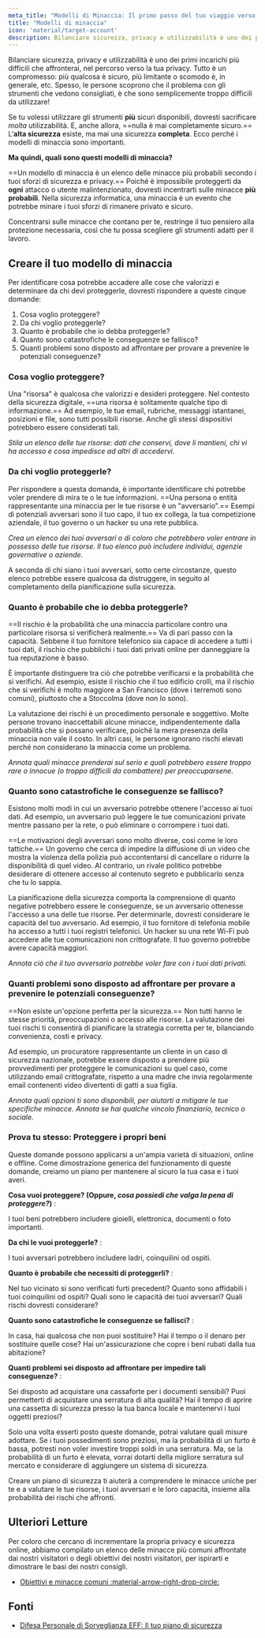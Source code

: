 ```yaml
---
meta_title: "Modelli di Minaccia: Il primo passo del tuo viaggio verso la privacy - Privacy Guides"
title: "Modelli di minaccia"
icon: 'material/target-account'
description: Bilanciare sicurezza, privacy e utilizzabilità è uno dei primi incarichi più difficili che affronterai, nel percorso verso la tua privacy.
---
```


Bilanciare sicurezza, privacy e utilizzabilità è uno dei primi incarichi più difficili che affronterai, nel percorso verso la tua privacy. Tutto è un compromesso: più qualcosa è sicuro, più limitante o scomodo è, in generale, etc. Spesso, le persone scoprono che il problema con gli strumenti che vedono consigliati, è che sono semplicemente troppo difficili da utilizzare!

Se tu volessi utilizzare gli strumenti **più** sicuri disponibili, dovresti sacrificare *molta* utilizzabilità. E, anche allora, ==nulla è mai completamente sicuro.== L'**alta sicurezza** esiste, ma mai una sicurezza **completa**. Ecco perché i modelli di minaccia sono importanti.

**Ma quindi, quali sono questi modelli di minaccia?**

==Un modello di minaccia è un elenco delle minacce più probabili secondo i tuoi sforzi di sicurezza e privacy.== Poiché è impossibile proteggerti da **ogni** attacco o utente malintenzionato, dovresti incentrarti sulle minacce **più probabili**. Nella sicurezza informatica, una minaccia è un evento che potrebbe minare i tuoi sforzi di rimanere privato e sicuro.

Concentrarsi sulle minacce che contano per te, restringe il tuo pensiero alla protezione necessaria, così che tu possa scegliere gli strumenti adatti per il lavoro.

## Creare il tuo modello di minaccia

Per identificare cosa potrebbe accadere alle cose che valorizzi e determinare da chi devi proteggerle, dovresti rispondere a queste cinque domande:

1. Cosa voglio proteggere?
2. Da chi voglio proteggerle?
3. Quanto è probabile che io debba proteggerle?
4. Quanto sono catastrofiche le conseguenze se fallisco?
5. Quanti problemi sono disposto ad affrontare per provare a prevenire le potenziali conseguenze?

### Cosa voglio proteggere?

Una "risorsa" è qualcosa che valorizzi e desideri proteggere. Nel contesto della sicurezza digitale, ==una risorsa è solitamente qualche tipo di informazione.== Ad esempio, le tue email, rubriche, messaggi istantanei, posizioni e file, sono tutti possibili risorse. Anche gli stessi dispositivi potrebbero essere considerati tali.

*Stila un elenco delle tue risorse: dati che conservi, dove li mantieni, chi vi ha accesso e cosa impedisce ad altri di accedervi.*

### Da chi voglio proteggerle?

Per rispondere a questa domanda, è importante identificare chi potrebbe voler prendere di mira te o le tue informazioni. ==Una persona o entità rappresentante una minaccia per le tue risorse è un "avversario".== Esempi di potenziali avversari sono il tuo capo, il tuo ex collega, la tua competizione aziendale, il tuo governo o un hacker su una rete pubblica.

*Crea un elenco dei tuoi avversari o di coloro che potrebbero voler entrare in possesso delle tue risorse. Il tuo elenco può includere individui, agenzie governative o aziende.*

A seconda di chi siano i tuoi avversari, sotto certe circostanze, questo elenco potrebbe essere qualcosa da distruggere, in seguito al completamento della pianificazione sulla sicurezza.

### Quanto è probabile che io debba proteggerle?

==Il rischio è la probabilità che una minaccia particolare contro una particolare risorsa si verificherà realmente.== Va di pari passo con la capacità. Sebbene il tuo fornitore telefonico sia capace di accedere a tutti i tuoi dati, il rischio che pubblichi i tuoi dati privati online per danneggiare la tua reputazione è basso.

È importante distinguere tra ciò che potrebbe verificarsi e la probabilità che si verifichi. Ad esempio, esiste il rischio che il tuo edificio crolli, ma il rischio che si verifichi è molto maggiore a San Francisco (dove i terremoti sono comuni), piuttosto che a Stoccolma (dove non lo sono).

La valutazione dei rischi è un procedimento personale e soggettivo. Molte persone trovano inaccettabili alcune minacce, indipendentemente dalla probabilità che si possano verificare, poiché la mera presenza della minaccia non vale il costo. In altri casi, le persone ignorano rischi elevati perché non considerano la minaccia come un problema.

*Annota quali minacce prenderai sul serio e quali potrebbero essere troppo rare o innocue (o troppo difficili da combattere) per preoccuparsene.*

### Quanto sono catastrofiche le conseguenze se fallisco?

Esistono molti modi in cui un avversario potrebbe ottenere l'accesso ai tuoi dati. Ad esempio, un avversario può leggere le tue comunicazioni private mentre passano per la rete, o può eliminare o corrompere i tuoi dati.

==Le motivazioni degli avversari sono molto diverse, così come le loro tattiche.== Un governo che cerca di impedire la diffusione di un video che mostra la violenza della polizia può accontentarsi di cancellare o ridurre la disponibilità di quel video. Al contrario, un rivale politico potrebbe desiderare di ottenere accesso al contenuto segreto e pubblicarlo senza che tu lo sappia.

La pianificazione della sicurezza comporta la comprensione di quanto negative potrebbero essere le conseguenze, se un avversario ottenesse l'accesso a una delle tue risorse. Per determinarle, dovresti considerare le capacità del tuo avversario. Ad esempio, il tuo fornitore di telefonia mobile ha accesso a tutti i tuoi registri telefonici. Un hacker su una rete Wi-Fi può accedere alle tue comunicazioni non crittografate. Il tuo governo potrebbe avere capacità maggiori.

*Annota ciò che il tuo avversario potrebbe voler fare con i tuoi dati privati.*

### Quanti problemi sono disposto ad affrontare per provare a prevenire le potenziali conseguenze?

==Non esiste un'opzione perfetta per la sicurezza.== Non tutti hanno le stesse priorità, preoccupazioni o accesso alle risorse. La valutazione dei tuoi rischi ti consentirà di pianificare la strategia corretta per te, bilanciando convenienza, costi e privacy.

Ad esempio, un procuratore rappresentante un cliente in un caso di sicurezza nazionale, potrebbe essere disposto a prendere più provvedimenti per proteggere le comunicazioni su quel caso, come utilizzando email crittografate, rispetto a una madre che invia regolarmente email contenenti video divertenti di gatti a sua figlia.

*Annota quali opzioni ti sono disponibili, per aiutarti a mitigare le tue specifiche minacce. Annota se hai qualche vincolo finanziario, tecnico o sociale.*

### Prova tu stesso: Proteggere i propri beni

Queste domande possono applicarsi a un'ampia varietà di situazioni, online e offline. Come dimostrazione generica del funzionamento di queste domande, creiamo un piano per mantenere al sicuro la tua casa e i tuoi averi.

**Cosa vuoi proteggere? (Oppure, *cosa possiedi che valga la pena di proteggere?*)**
:

I tuoi beni potrebbero includere gioielli, elettronica, documenti o foto importanti.

**Da chi le vuoi proteggerle?**
:

I tuoi avversari potrebbero includere ladri, coinquilini od ospiti.

**Quanto è probabile che necessiti di proteggerli?**
:

Nel tuo vicinato si sono verificati furti precedenti? Quanto sono affidabili i tuoi coinquilini od ospiti? Quali sono le capacità dei tuoi avversari? Quali rischi dovresti considerare?

**Quanto sono catastrofiche le conseguenze se fallisci?**
:

In casa, hai qualcosa che non puoi sostituire? Hai il tempo o il denaro per sostituire quelle cose? Hai un'assicurazione che copre i beni rubati dalla tua abitazione?

**Quanti problemi sei disposto ad affrontare per impedire tali conseguenze?**
:

Sei disposto ad acquistare una cassaforte per i documenti sensibili? Puoi permetterti di acquistare una serratura di alta qualità? Hai il tempo di aprire una cassetta di sicurezza presso la tua banca locale e mantenervi i tuoi oggetti preziosi?

Solo una volta esserti posto queste domande, potrai valutare quali misure adottare. Se i tuoi possedimenti sono preziosi, ma la probabilità di un furto è bassa, potresti non voler investire troppi soldi in una serratura. Ma, se la probabilità di un furto è elevata, vorrai dotarti della migliore serratura sul mercato e considerare di aggiungere un sistema di sicurezza.

Creare un piano di sicurezza ti aiuterà a comprendere le minacce uniche per te e a valutare le tue risorse, i tuoi avversari e le loro capacità, insieme alla probabilità dei rischi che affronti.

## Ulteriori Letture

Per coloro che cercano di incrementare la propria privacy e sicurezza online, abbiamo compilato un elenco delle minacce più comuni affrontate dai nostri visitatori o degli obiettivi dei nostri visitatori, per ispirarti e dimostrare le basi dei nostri consigli.

- [Obiettivi e minacce comuni :material-arrow-right-drop-circle:](common-threats.md)

## Fonti

- [Difesa Personale di Sorveglianza EFF: Il tuo piano di sicurezza](https://ssd.eff.org/en/module/your-security-plan)
